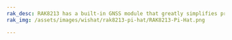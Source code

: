 ```yaml
---
rak_desc: RAK8213 has a built-in GNSS module that greatly simplifies product design and provides faster, more accurate, and more reliable positioning. It is designed to work in conjunction with the RAK8213 NB-IoT module.
rak_img: /assets/images/wishat/rak8213-pi-hat/RAK8213-Pi-Hat.png

---
```


<rk-redirect to="/Product-Categories/WisHat/RAK8213-Pi-HAT/Overview/" />